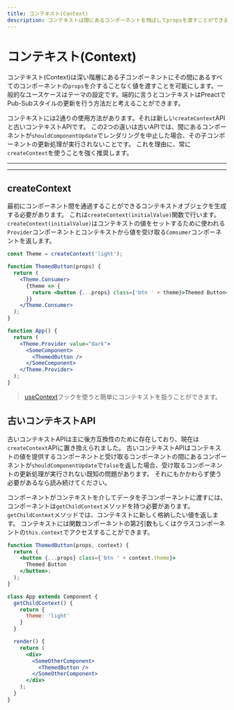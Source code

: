 ```yaml
---
title: コンテキスト(Context)
description: コンテキストは間にあるコンポーネントを飛ばしてpropsを渡すことができます。このドキュメントは新しいAPIと古いAPIの両方を説明します。
---
```


# コンテキスト(Context)

コンテキスト(Context)は深い階層にある子コンポーネントにその間にあるすべてのコンポーネントの`props`を介することなく値を渡すことを可能にします。一般的なユースケースはテーマの設定です。端的に言うとコンテキストはPreactでPub-Subスタイルの更新を行う方法だと考えることができます。

コンテキストには2通りの使用方法があります。それは新しい`createContext`APIと古いコンテキストAPIです。
この2つの違いは古いAPIでは、間にあるコンポーネントが`shouldComponentUpdate`でレンダリングを中止した場合、その子コンポーネントの更新処理が実行されないことです。
これを理由に、常に`createContext`を使うことを強く推奨します。

---

<toc></toc>

---

## createContext

最初にコンポーネント間を通過することができるコンテキストオブジェクを生成する必要があります。
これは`createContext(initialValue)`関数で行います。
`createContext(initialValue)`はコンテキストの値をセットするために使われる`Provider`コンポーネントとコンテキストから値を受け取る`Comsumer`コンポーネントを返します。

```jsx
const Theme = createContext('light');

function ThemedButton(props) {
  return (
    <Theme.Consumer>
      {theme => {
        return <button {...props} class={'btn ' + theme}>Themed Button</button>;
      }}
    </Theme.Consumer>
  );
}

function App() {
  return (
    <Theme.Provider value="dark">
      <SomeComponent>
        <ThemedButton />
      </SomeComponent>
    </Theme.Provider>
  );
}
```

> [useContext](/guide/v10/hooks#context)フックを使うと簡単にコンテキストを扱うことができます。

## 古いコンテキストAPI

古いコンテキストAPIは主に後方互換性のために存在しており、現在は`createContext`APIに置き換えられました。
古いコンテキストAPIはコンテキストの値を提供するコンポーネントと受け取るコンポーネントの間にあるコンポーネントが`shouldComponentUpdate`で`false`を返した場合、受け取るコンポーネントの更新処理が実行されない既知の問題があります。
それにもかかわらず使う必要があるなら読み続けてください。

コンポーネントがコンテキストを介してデータを子コンポーネントに渡すには、コンポーネントは`getChildContext`メソッドを持つ必要があります。
`getChildContext`メソッドでは、コンテキストに新しく格納したい値を返します。
コンテキストには関数コンポーネントの第2引数もしくはクラスコンポーネントの`this.context`でアクセスすることができます。

```jsx
function ThemedButton(props, context) {
  return (
    <button {...props} class={'btn ' + context.theme}>
      Themed Button
    </button>;
  );
}

class App extends Component {
  getChildContext() {
    return {
      theme: 'light'
    }
  }

  render() {
    return (
      <div>
        <SomeOtherComponent>
          <ThemedButton />
        </SomeOtherComponent>
      </div>
    );
  }
}
```
